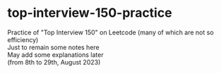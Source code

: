 # top-interview-150-practice
Practice of "Top Interview 150" on Leetcode (many of which are not so efficiency)<br>
Just to remain some notes here<br>
May add some explanations later<br>
(from 8th to 29th, August 2023)
